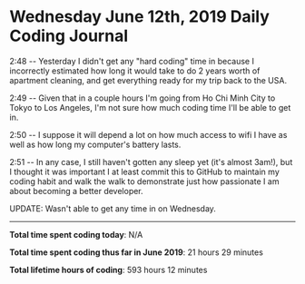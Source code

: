 # Wednesday June 12th, 2019 Daily Coding Journal

2:48 -- Yesterday I didn't get any "hard coding" time in because I incorrectly estimated how long it would take to do 2 years worth of apartment cleaning, and get everything ready for my trip back to the USA.

2:49 -- Given that in a couple hours I'm going from Ho Chi Minh City to Tokyo to Los Angeles, I'm not sure how much coding time I'll be able to get in.

2:50 -- I suppose it will depend a lot on how much access to wifi I have as well as how long my computer's battery lasts.

2:51 -- In any case, I still haven't gotten any sleep yet (it's almost 3am!), but I thought it was important I at least commit this to GitHub to maintain my coding habit and walk the walk to demonstrate just how passionate I am about becoming a better developer.

UPDATE: Wasn't able to get any time in on Wednesday.

___
**Total time spent coding today**: N/A

**Total time spent coding thus far in June 2019**: 21 hours 29 minutes

**Total lifetime hours of coding**: 593 hours 12 minutes